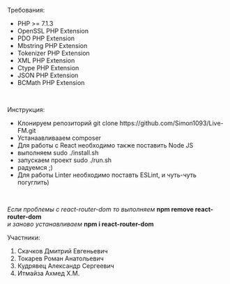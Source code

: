 <p>Требования:</p>
<ul>
    <li>PHP >= 7.1.3</li>
    <li>OpenSSL PHP Extension</li>
    <li>PDO PHP Extension</li>
    <li>Mbstring PHP Extension</li>
    <li>Tokenizer PHP Extension</li>
    <li>XML PHP Extension</li>
    <li>Ctype PHP Extension</li>
    <li>JSON PHP Extension</li>
    <li>BCMath PHP Extension</li>
</ul>
<br/>
<p>Инструкция:</p>
<ul>
    <li>Клонируем репозиторий git clone https://github.com/Simon1093/Live-FM.git</li>
    <li>Устанаавливааем composer</li>
    <li>Для работы с React необходимо также поставить Node JS</li>
    <li>выполняем sudo ./install.sh</li>
    <li>запускаем проект sudo ./run.sh</li>
    <li>радуемся ;)</li>
    <li>Для работы Linter необходимо поставть ESLint, и чуть-чуть погуглить)</li>
</ul>
<br/>

<p>
    <i>Если проблемы с react-router-dom то выполняем </i> <b>npm remove react-router-dom</b><br/>
    <i>и заново устанавливаем </i> <b>npm i react-router-dom</b>
</p>

Участники:
1) Скачков Дмитрий Евгеньевич
2) Токарев Роман Анатольевич
3) Кудрявец Александр Сергеевич
4) Итмайза Ахмед Х.М.
